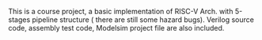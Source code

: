 This is a course project, a basic implementation of RISC-V Arch. with 5-stages pipeline structure ( there are still some hazard bugs). Verilog source code, assembly test code, Modelsim project file are also included.
